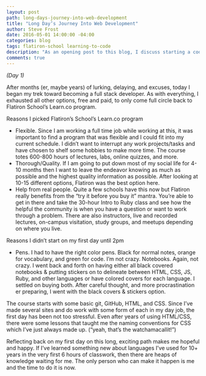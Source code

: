 ```yaml
---
layout: post
path: long-days-journey-into-web-development
title: "Long Day’s Journey Into Web Development"
author: Steve Frost
date: 2016-05-01 14:00:00 -04:00
categories: blog
tags: flatiron-school learning-to-code
description: "As an opening post to this blog, I discuss starting a coding school... or the procrastination of starting."
comments: true
---
```


_(Day 1)_

After months (er, maybe years) of lurking, delaying, and excuses, today I began my trek toward becoming a full stack developer. As with everything, I exhausted all other options, free and paid, to only come full circle back to Flatiron School’s Learn.co program.

Reasons I picked Flatiron’s School’s Learn.co program

* Flexible. Since I am working a full time job while working at this, it was important to find a program that was flexible and I could fit into my current schedule. I didn’t want to interrupt any work projects/tasks and have chosen to shelf some hobbies to make more time. The course totes 600-800 hours of lectures, labs, online quizzes, and more.
* Thorough/Quality. If I am going to put down most of my social life for 4-10 months then I want to leave the endeavor knowing as much as possible and the highest quality information as possible. After looking at 10-15 different options, Flatiron was the best option here.
* Help from real people. Quite a few schools have this now but Flatiron really benefits from the “try it before you buy it” mantra. You’re able to get in there and take the 30-hour Intro to Ruby class and see how the helpful the community is when you have a question or want to work through a problem. There are also instructors, live and recorded lectures, on-campus visitation, study groups, and meetups depending on where you live.

Reasons I didn’t start on my first day until 2pm

* Pens. I had to have the right color pens. Black for normal notes, orange for vocabulary, and green for code. I’m not crazy.
Notebooks. Again, not crazy. I went back and forth on having either all black covered notebooks & putting stickers on to delineate between HTML, CSS, JS, Ruby, and other languages or have colored covers for each language. I settled on buying both. After careful thought, and more procrastination er preparing, I went with the black covers & stickers option.

The course starts with some basic git, GitHub, HTML, and CSS. Since I’ve made several sites and do work with some form of each in my day job, the first day has been not too stressful. Even after years of using HTML/CSS, there were some lessons that taught me the naming conventions for CSS which I’ve just always made up. (“yeah, that’s the watchamacallit!”)

Reflecting back on my first day on this long, exciting path makes me hopeful and happy. If I’ve learned something new about languages I’ve used for 10+ years in the very first 6 hours of classwork, then there are heaps of knowledge waiting for me. The only person who can make it happen is me and the time to do it is now.
